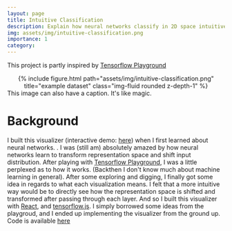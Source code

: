 ```yaml
---
layout: page
title: Intuitive Classification
description: Explain how neural networks classify in 2D space intuitively.
img: assets/img/intuitive-classification.png
importance: 1
category: 
---
```


This project is partly inspired by [Tensorflow Playground](https://playground.tensorflow.org/)

<div class="row">
    <div style="text-align:center">
        {% include figure.html path="assets/img/intuitive-classification.png" title="example dataset" class="img-fluid rounded z-depth-1" %}
    </div>
</div>
<div class="caption">
    This image can also have a caption. It's like magic.
</div>

# Background

I built this visualizer (interactive demo: [here](https://baichuanzhou.github.io/Intuitive-Classification/)) when I first learned about neural networks. . I was (still am) absolutely amazed by how neural networks learn to transform representation space and shift input distribution. After playing with [Tensorflow Playground](https://playground.tensorflow.org/), I was a little perplexed as to how it works. (Backthen I don't know much about machine learning in general). After some exploring and digging, I finally got some idea in regards to what each visualization means. I felt that a more intuitive way would be to directly see how the representation space is shifted and transformed after passing through each layer.  And so I built this visualizer with [React](), and [tensorflow.js](). I simply borrowed some ideas from the playgroud, and I ended up implementing the visualizer from the ground up. Code is available [here](https://github.com/baichuanzhou/Intuitive-Classification)

